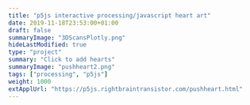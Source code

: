 ```yaml
---
title: "p5js interactive processing/javascript heart art"
date: 2019-11-18T23:53:00+01:00
draft: false
summaryImage: "3DScansPlotly.png"
hideLastModified: true
type: "project"
summary: "Click to add hearts"
summaryImage: "pushheart2.png"
tags: ["processing", "p5js"]
weight: 1000
extApplUrl: "https://p5js.rightbraintransistor.com/pushheart.html"
---
```



